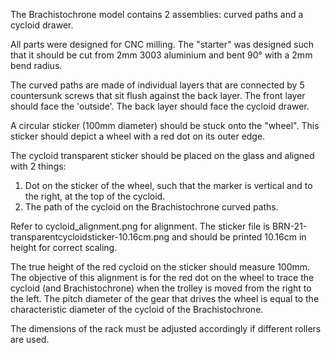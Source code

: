 The Brachistochrone model contains 2 assemblies: curved paths and a cycloid drawer.

All parts were designed for CNC milling. The "starter" was designed such that it should be cut from 2mm 3003 aluminium and bent 90° with a 2mm bend radius.

The curved paths are made of individual layers that are connected by 5 countersunk screws that sit flush against the back layer. 
The front layer should face the 'outside'. The back layer should face the cycloid drawer.

A circular sticker (100mm diameter) should be stuck onto the "wheel". This sticker should depict a wheel with a red dot on its outer edge.

The cycloid transparent sticker should be placed on the glass and aligned with 2 things:
1. Dot on the sticker of the wheel, such that the marker is vertical and to the right, at the top of the cycloid.
2. The path of the cycloid on the Brachistochrone curved paths.

Refer to cycloid_alignment.png for alignment. The sticker file is BRN-21-transparentcycloidsticker-10.16cm.png and should be printed 10.16cm in height for correct scaling.



The true height of the red cycloid on the sticker should measure 100mm.
The objective of this alignment is for the red dot on the wheel to trace the cycloid (and Brachistochrone) when the trolley is moved from the right to the left. The pitch diameter of the gear that drives the wheel is equal to the characteristic diameter of the cycloid of the Brachistochrone.

The dimensions of the rack must be adjusted accordingly if different rollers are used.
